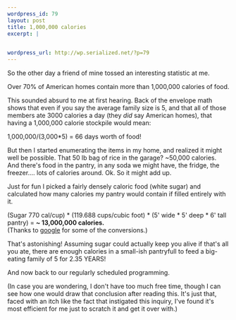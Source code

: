 ```yaml
--- 
wordpress_id: 79
layout: post
title: 1,000,000 calories
excerpt: |
  

wordpress_url: http://wp.serialized.net/?p=79
---
```

<p>So the other day a friend of mine tossed an interesting statistic at me.</p>

<p><quote>Over 70% of American homes contain more than 1,000,000 calories of food.</quote></p>

<p>This sounded absurd to me at first hearing. Back of the envelope math shows that even if you say the average family size is 5, and that all of those members ate 3000 calories a day (they <i>did</i> say American homes), that having a 1,000,000 calorie stockpile would mean:</p>

<p>1,000,000/(3,000*5) = 66 days worth of food!</p>

<p>But then I started enumerating the items in my home, and realized it might well be possible. That 50 lb bag of rice in the garage? ~50,000 calories. And there's food in the pantry, in any soda we might have, the fridge, the freezer.... lots of calories around. Ok. So it might add up.</p>

<p>Just for fun I picked a fairly densely caloric food (white sugar) and calculated how many calories my pantry would contain if filled entirely with it.</p>

<p>(Sugar 770 cal/cup) * (119.688 cups/cubic foot) * (5' wide * 5' deep * 6' tall pantry) = <b>~ 13,000,000 calories.</b><br />
(Thanks to <a href="http://www.google.com/search?hl=en&lr=&q=cubic+feet+to+cups&btnG=Search">google</a> for some of the conversions.)</p>

<p>That's astonishing! Assuming sugar could actually keep you alive if that's all you ate, there are enough calories in a small-ish pantryfull to feed a big-eating family of 5 for 2.35 <span class="caps">YEARS</span>!</p>

<p>And now back to our regularly scheduled programming.</p>

<p>(In case you are wondering, I don't have too much free time, though I can see how one would draw that conclusion after reading this. It's just that, faced with an itch like the fact that instigated this inquiry, I've found it's most efficient for me just to scratch it and get it over with.)</p>
